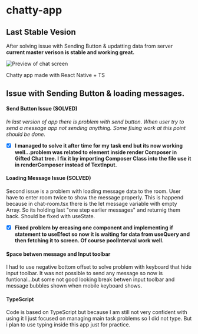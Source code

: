 # chatty-app

## Last Stable Vesion

After solving issue with Sending Button & updatting data from server **current master verison is stable and working great.**

![Preview of chat screen](https://user-images.githubusercontent.com/94953520/152249272-72ae405a-b6c7-48df-a954-296776f4b74c.png)


Chatty  app made with React Native + TS

## Issue with Sending Button & loading messages.

#### Send Button Issue **(SOLVED)**

_In last version of app there is problem with send button. When user try to send a message app not sending anything. Some fixing work at this point should be done._

- [x] **I managed to solve it after time for my task end but its now working well...problem was related to element inside render Composer in Gifted Chat tree. I fix it by importing Composer Class into the file use it in renderComposer instead of TextInput.**


#### Loading Message Issue **(SOLVED)**

Second issue is a problem with loading message data to the room. User have to enter room twice to show the message properly. This is happend because in chat-room.tsx there is the let message variable with empty Array. So its holding last "one step earlier messages" and returnig them back. Should be fixed with useState.

- [x] **Fixed problem by ereasing one component and implementing if statement to useEfect so now it is waiting for data from useQuery and then fetching it to screen. Of course poolInterval work well.**


#### Space betwen message and Input toolbar

I had to use negative bottom offset to solve problem with keyboard that hide input toolbar. It was not possible to send any message so now is funtional...but some not good looking break betwen input toolbar and message bubbles shown when mobile keyboard shows.

#### TypeScript

Code is based on TypeScript but because I am still not very confident with using it I just focused on managing main task problems so I did not type. But i plan to use typing inside this app just for practice.
